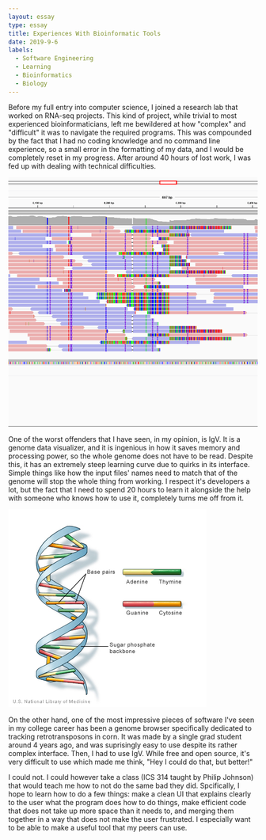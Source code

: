 ```yaml
---
layout: essay
type: essay
title: Experiences With Bioinformatic Tools
date: 2019-9-6
labels:
  - Software Engineering
  - Learning
  - Bioinformatics
  - Biology
---
```


Before my full entry into computer science, I joined a research lab that worked on RNA-seq projects. This kind of project, while trivial to most experienced bioinformaticians, left me bewildered at how "complex" and "difficult" it was to navigate the required programs. This was compounded by the fact that I had no coding knowledge and no command line experience, so a small error in the formatting of my data, and I would be completely reset in my progress. After around 40 hours of lost work, I was fed up with dealing with technical difficulties.

<img class="ui tiny left circular floated image" src="../images/IgV.png">

One of the worst offenders that I have seen, in my opinion, is IgV. It is a genome data visualizer, and it is ingenious in how it saves memory and processing power, so the whole genome does not have to be read. Despite this, it has an extremely steep learning curve due to quirks in its interface. Simple things like how the input files' names need to match that of the genome will stop the whole thing from working. I respect it's developers a lot, but the fact that I need to spend 20 hours to learn it alongside the help with someone who knows how to use it, completely turns me off from it.

<img class="ui tiny left circular floated image" src="../images/dnastructure.jpg">

On the other hand, one of the most impressive pieces of software I've seen in my college career has been a genome browser specifically dedicated to tracking retrotransposons in corn. It was made by a single grad student around 4 years ago, and was suprisingly easy to use despite its rather complex interface. Then, I had to use IgV. While free and open source, it's very difficult to use which made me think, "Hey I could do that, but better!"

I could not. I could however take a class (ICS 314 taught by Philip Johnson) that would teach me how to not do the same bad they did. Spcifically, I hope to learn how to do a few things: make a clean UI that explains clearly to the user what the program does how to do things, make efficient code that does not take up more space than it needs to, and merging them together in a way that does not make the user frustrated. I especially want to be able to make a useful tool that my peers can use.
